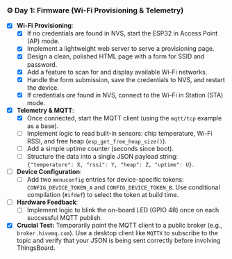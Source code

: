 ### ⚙️ Day 1: Firmware (Wi-Fi Provisioning & Telemetry)
*   [x] **Wi-Fi Provisioning**:
    *   [x] If no credentials are found in NVS, start the ESP32 in Access Point (AP) mode.
    *   [x] Implement a lightweight web server to serve a provisioning page.
    *   [x] Design a clean, polished HTML page with a form for SSID and password.
    *   [x] Add a feature to scan for and display available Wi-Fi networks.
    *   [x] Handle the form submission, save the credentials to NVS, and restart the device.
    *   [x] If credentials *are* found in NVS, connect to the Wi-Fi in Station (STA) mode.
*   [x] **Telemetry & MQTT**:
    *   [x] Once connected, start the MQTT client (using the `mqtt/tcp` example as a base).
    *   [ ] Implement logic to read built-in sensors: chip temperature, Wi-Fi RSSI, and free heap (`esp_get_free_heap_size()`).
    *   [ ] Add a simple uptime counter (seconds since boot).
    *   [ ] Structure the data into a single JSON payload string: `{"temperature": X, "rssi": Y, "heap": Z, "uptime": U}`.
*   [ ] **Device Configuration**:
    *   [ ] Add two `menuconfig` entries for device-specific tokens: `CONFIG_DEVICE_TOKEN_A` and `CONFIG_DEVICE_TOKEN_B`. Use conditional compilation (`#ifdef`) to select the token at build time.
*   [ ] **Hardware Feedback**:
    *   [ ] Implement logic to blink the on-board LED (GPIO 48) once on each successful MQTT publish.
*   [x] **Crucial Test:** Temporarily point the MQTT client to a public broker (e.g., `broker.hivemq.com`). Use a desktop client like `MQTTX` to subscribe to the topic and verify that your JSON is being sent correctly before involving ThingsBoard.
